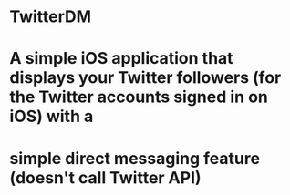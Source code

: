 # TwitterDM
# A simple iOS application that displays your Twitter followers (for the Twitter accounts signed in on iOS) with a
# simple direct messaging feature (doesn't call Twitter API)
